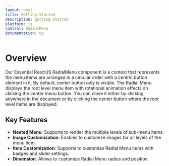 ```yaml
---
layout: post
title: Getting-Started
description: getting started
platform: js
control: RadialMenu 
documentation: ug
---
```


# Overview

Our Essential ReactJS RadialMenu component is a context that represents the menu items are arranged in a circular order with a centric button element in it. By default, center button only is visible. The Radial Menu displays the root level menu item with rotational animation effects on clicking the center menu button. You can close it either by clicking anywhere in the document or by clicking the center button where the root level items are displayed.

## Key Features

  * **Nested Menu**: Supports to render the multiple levels of sub-menu items.
  * **Image Customization**:  Enables to customize images for all levels of the menu item.
  * **Item Customization**: Supports to customize Radial Menu items with badges and slider settings.
  * **Dimension**: Allows to customize Radial Menu radius and position.     




